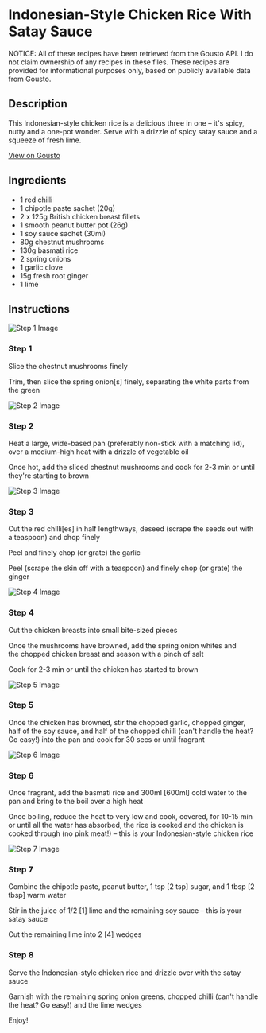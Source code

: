 # Indonesian-Style Chicken Rice With Satay Sauce

NOTICE: All of these recipes have been retrieved from the Gousto API. I do not claim ownership of any recipes in these files. These recipes are provided for informational purposes only, based on publicly available data from Gousto.

## Description

This Indonesian-style chicken rice is a delicious three in one – it's spicy, nutty and a one-pot wonder. Serve with a drizzle of spicy satay sauce and a squeeze of fresh lime. 

[View on Gousto](https://www.gousto.co.uk/recipes/cookbook/indonesian-style-chicken-rice-with-satay-sauce)

## Ingredients

- 1 red chilli 
- 1 chipotle paste sachet (20g)
- 2 x 125g British chicken breast fillets
- 1 smooth peanut butter pot (26g)
- 1 soy sauce sachet (30ml)
- 80g chestnut mushrooms
- 130g basmati rice
- 2 spring onions
- 1 garlic clove
- 15g fresh root ginger
- 1 lime 

## Instructions

![Step 1 Image](https://production-media.gousto.co.uk/cms/recipe-step-image/978.-step-1-x200.jpg)

### Step 1

Slice the chestnut mushrooms finely

Trim, then slice the spring onion<span class="text-danger">[s]</span> finely, separating the white parts from the green

![Step 2 Image](https://production-media.gousto.co.uk/cms/recipe-step-image/978.-step-2-x200.jpg)

### Step 2

Heat a large, wide-based pan (preferably non-stick with a matching lid), over a medium-high heat with a drizzle of vegetable oil

Once hot, add the sliced chestnut mushrooms and cook for 2-3 min or until they're starting to brown

![Step 3 Image](https://production-media.gousto.co.uk/cms/recipe-step-image/978.-step-3-x200.jpg)

### Step 3

Cut the red chilli<span class="text-danger">[es]</span> in half lengthways, deseed (scrape the seeds out with a teaspoon) and chop finely

Peel and finely chop (or grate) the garlic

Peel (scrape the skin off with a teaspoon) and finely chop (or grate) the ginger

![Step 4 Image](https://production-media.gousto.co.uk/cms/recipe-step-image/978.-step-4-x200.jpg)

### Step 4

Cut the chicken breasts into small bite-sized pieces

Once the mushrooms have browned, add the spring onion whites and the chopped chicken breast and season with a pinch of salt

Cook for 2-3 min or until the chicken has started to brown

![Step 5 Image](https://production-media.gousto.co.uk/cms/recipe-step-image/978.-step-5-x200.jpg)

### Step 5

Once the chicken has browned, stir the chopped garlic, chopped ginger, half of the soy sauce, and half of the chopped chilli (can't handle the heat? Go easy!) into the pan and cook for 30 secs or until fragrant

![Step 6 Image](https://production-media.gousto.co.uk/cms/recipe-step-image/978.-step-6-x200.jpg)

### Step 6

Once fragrant, add the basmati rice and 300ml <span class="text-danger">[600ml]</span> cold water to the pan and bring to the boil over a high heat

Once boiling, reduce the heat to very low and cook, covered, for 10-15 min or until all the water has absorbed, the rice is cooked and the chicken is cooked through (no pink meat!) – this is your Indonesian-style chicken rice

![Step 7 Image](https://production-media.gousto.co.uk/cms/recipe-step-image/978.-step-7-x200.jpg)

### Step 7

Combine the chipotle paste, peanut butter, 1 tsp <span class="text-danger">[2 tsp]</span> sugar, and 1 tbsp <span class="text-danger">[2 tbsp] </span>warm water

Stir in the juice of 1/2 <span class="text-danger">[1]</span> lime and the remaining soy sauce – this is your satay sauce

Cut the remaining lime into 2 <span class="text-danger">[4]</span> wedges

### Step 8

Serve the Indonesian-style chicken rice and drizzle over with the satay sauce

Garnish with the remaining spring onion greens, chopped chilli (can't handle the heat? Go easy!) and the lime wedges

Enjoy!

